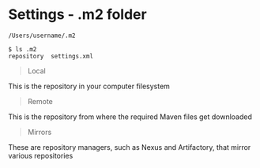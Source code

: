 # Settings - .m2 folder

`/Users/username/.m2`

```
$ ls .m2
repository	settings.xml
```

> Local

This is the repository in your computer filesystem

> Remote

This is the repository from where the required Maven files get downloaded

> Mirrors

These are repository managers, such as Nexus and Artifactory, that mirror various repositories

